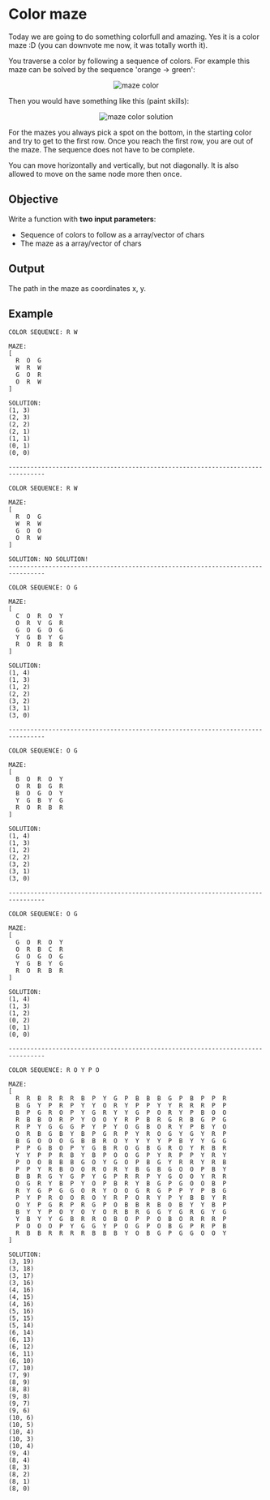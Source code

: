 # Color maze

Today we are going to do something colorfull and amazing. Yes it is a color maze :D (you can downvote me now, it was totally worth it).

You traverse a color by following a sequence of colors. For example this maze can be solved by the sequence 'orange -> green':

<p align="center">
  <img src="../../assets/maze_color_1.png" alt="maze color">
</p>

Then you would have something like this (paint skills):

<p align="center">
  <img src="../../assets/maze_color_2.png" alt="maze color solution">
</p>

For the mazes you always pick a spot on the bottom, in the starting color and try to get to the first row. Once you reach the first row, you are out of the maze. The sequence does not have to be complete.

You can move horizontally and vertically, but not diagonally. It is also allowed to move on the same node more then once.

## Objective

Write a function with **two input parameters**:
- Sequence of colors to follow as a array/vector of chars
- The maze as a array/vector of chars

## Output
The path in the maze as coordinates x, y.

## Example
```text
COLOR SEQUENCE: R W

MAZE:
[
  R  O  G
  W  R  W
  G  O  R
  O  R  W
]

SOLUTION:
(1, 3)
(2, 3)
(2, 2)
(2, 1)
(1, 1)
(0, 1)
(0, 0)

--------------------------------------------------------------------------------

COLOR SEQUENCE: R W

MAZE:
[
  R  O  G
  W  R  W
  G  O  O
  O  R  W
]

SOLUTION: NO SOLUTION!
--------------------------------------------------------------------------------

COLOR SEQUENCE: O G

MAZE:
[
  C  O  R  O  Y
  O  R  V  G  R
  G  O  G  O  G
  Y  G  B  Y  G
  R  O  R  B  R
]

SOLUTION:
(1, 4)
(1, 3)
(1, 2)
(2, 2)
(3, 2)
(3, 1)
(3, 0)

--------------------------------------------------------------------------------

COLOR SEQUENCE: O G

MAZE:
[
  B  O  R  O  Y
  O  R  B  G  R
  B  O  G  O  Y
  Y  G  B  Y  G
  R  O  R  B  R
]

SOLUTION:
(1, 4)
(1, 3)
(1, 2)
(2, 2)
(3, 2)
(3, 1)
(3, 0)

--------------------------------------------------------------------------------

COLOR SEQUENCE: O G

MAZE:
[
  G  O  R  O  Y
  O  R  B  C  R
  G  O  G  O  G
  Y  G  B  Y  G
  R  O  R  B  R
]

SOLUTION:
(1, 4)
(1, 3)
(1, 2)
(0, 2)
(0, 1)
(0, 0)

--------------------------------------------------------------------------------

COLOR SEQUENCE: R O Y P O

MAZE:
[
  R  R  B  R  R  R  B  P  Y  G  P  B  B  B  G  P  B  P  P  R
  B  G  Y  P  R  P  Y  Y  O  R  Y  P  P  Y  Y  R  R  R  P  P
  B  P  G  R  O  P  Y  G  R  Y  Y  G  P  O  R  Y  P  B  O  O
  R  B  B  O  R  P  Y  O  O  Y  R  P  B  R  G  R  B  G  P  G
  R  P  Y  G  G  G  P  Y  P  Y  O  G  B  O  R  Y  P  B  Y  O
  O  R  B  G  B  Y  B  P  G  R  P  Y  R  O  G  Y  G  Y  R  P
  B  G  O  O  O  G  B  B  R  O  Y  Y  Y  Y  P  B  Y  Y  G  G
  P  P  G  B  O  P  Y  G  B  R  O  G  B  G  R  O  Y  R  B  R
  Y  Y  P  P  R  B  Y  B  P  O  O  G  P  Y  R  P  P  Y  R  Y
  P  O  O  B  B  B  G  O  Y  G  O  P  B  G  Y  R  R  Y  R  B
  P  P  Y  R  B  O  O  R  O  R  Y  B  G  B  G  O  O  P  B  Y
  B  B  R  G  Y  G  P  Y  G  P  R  R  P  Y  G  O  O  Y  R  R
  O  G  R  Y  B  P  Y  O  P  B  R  Y  B  G  P  G  O  O  B  P
  R  Y  G  P  G  G  O  R  Y  O  O  G  R  G  P  P  Y  P  B  G
  P  Y  P  R  O  O  R  O  Y  R  P  O  R  Y  P  Y  B  B  Y  R
  O  Y  P  G  R  P  R  G  P  O  B  B  R  B  O  B  Y  Y  B  P
  B  Y  Y  P  O  Y  O  Y  O  R  B  R  G  G  Y  G  R  G  Y  G
  Y  B  Y  Y  G  B  R  R  O  B  O  P  P  O  B  O  R  R  R  P
  P  O  O  O  P  Y  G  G  Y  P  O  G  P  O  B  G  P  R  P  B
  R  B  B  R  R  R  R  B  B  B  Y  O  B  G  P  G  G  O  O  Y
]

SOLUTION:
(3, 19)
(3, 18)
(3, 17)
(3, 16)
(4, 16)
(4, 15)
(4, 16)
(5, 16)
(5, 15)
(5, 14)
(6, 14)
(6, 13)
(6, 12)
(6, 11)
(6, 10)
(7, 10)
(7, 9)
(8, 9)
(8, 8)
(9, 8)
(9, 7)
(9, 6)
(10, 6)
(10, 5)
(10, 4)
(10, 3)
(10, 4)
(9, 4)
(8, 4)
(8, 3)
(8, 2)
(8, 1)
(8, 0)
```
